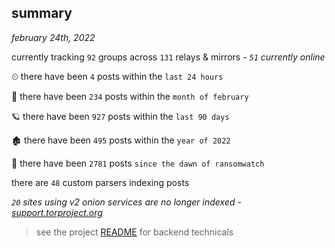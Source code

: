 
## summary
_february 24th, 2022_

currently tracking `92` groups across `131` relays & mirrors - _`51` currently online_

⏲ there have been `4` posts within the `last 24 hours`

🦈 there have been `234` posts within the `month of february`

🪐 there have been `927` posts within the `last 90 days`

🏚 there have been `495` posts within the `year of 2022`

🦕 there have been `2781` posts `since the dawn of ransomwatch`

there are `48` custom parsers indexing posts

_`20` sites using v2 onion services are no longer indexed - [support.torproject.org](https://support.torproject.org/onionservices/v2-deprecation/)_

> see the project [README](https://github.com/thetanz/ransomwatch#ransomwatch--) for backend technicals
